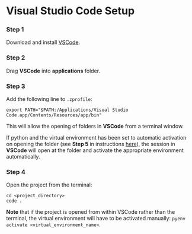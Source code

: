 # Visual Studio Code Setup

### Step 1

Download and install [VSCode](https://code.visualstudio.com).

### Step 2

Drag **VSCode** into **applications** folder.

### Step 3

Add the following line to `.zprofile`:

```
export PATH="$PATH:/Applications/Visual Studio Code.app/Contents/Resources/app/bin"
```

This will allow the opening of folders in **VSCode** from a terminal window.

If python and the virtual environment has been set to automatic activation on opening the folder (see **Step 5** in instructions [here](https://github.com/celerygemini/resources/blob/main/project_env_setup.md#step-5)), the session in **VSCode** will open at the folder and activate the appropriate environment automatically.

### Step 4

Open the project from the terminal:

```
cd <project_directory>
code .
```

**Note** that if the project is opened from within VSCode rather than the terminal, the virtual environment will have to be activated manually: `pyenv activate <virtual_environment_name>`.